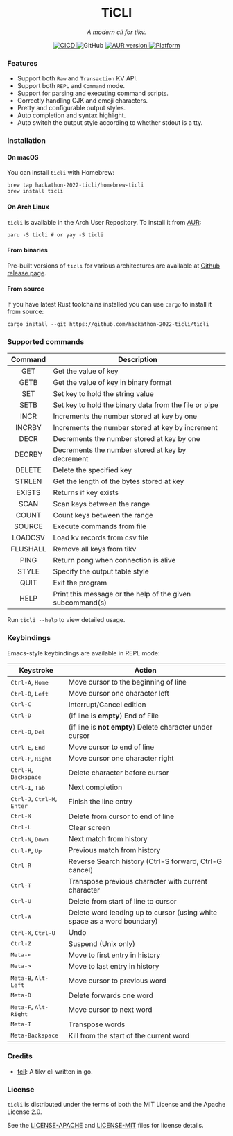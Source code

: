 <h1 align="center">TiCLI</h1>
<p align="center">
    <em>A modern cli for tikv.</em>
</p>

<p align="center">
    <a href="https://github.com/hackathon-2022-ticli/ticli/actions?query=workflow%3ACICD">
        <img src="https://github.com/hackathon-2022-ticli/ticli/workflows/CICD/badge.svg" alt="CICD"/>
    </a>
    <img alt="GitHub" src="https://img.shields.io/github/license/hackathon-2022-ticli/ticli">
    <a href="https://aur.archlinux.org/packages/ticli-git">
    <img alt="AUR version" src="https://img.shields.io/aur/version/ticli-git">
    </a>
    <a href="https://github.com/hackathon-2022-ticli/ticli/releases">
        <img src="https://img.shields.io/badge/platform-%20Linux%20|%20OSX-orange.svg" alt="Platform"/>
    </a>
</p>

### Features

- Support both `Raw` and `Transaction` KV API.
- Support both `REPL` and `Command` mode.
- Support for parsing and executing command scripts.
- Correctly handling CJK and emoji characters.
- Pretty and configurable output styles.
- Auto completion and syntax highlight.
- Auto switch the output style according to whether stdout is a tty.

### Installation

#### On macOS

You can install `ticli` with Homebrew:

```
brew tap hackathon-2022-ticli/homebrew-ticli
brew install ticli
```

#### On Arch Linux

`ticli` is available in the Arch User Repository. To install it from [AUR](https://aur.archlinux.org/packages/ticli):

```
paru -S ticli # or yay -S ticli
```

#### From binaries

Pre-built versions of `ticli` for various architectures are available at [Github release page](https://github.com/hackathon-2022-ticli/ticli/releases).

#### From source

If you have latest Rust toolchains installed you can use `cargo` to install it from source:

```
cargo install --git https://github.com/hackathon-2022-ticli/ticli
```

### Supported commands

| Command   |                        Description                        |
|:---------:|-----------------------------------------------------------|
| GET       | Get the value of key                                      |
| GETB      | Get the value of key in binary format                     |
| SET       | Set key to hold the string value                          |
| SETB      | Set key to hold the binary data from the file or pipe     |
| INCR      | Increments the number stored at key by one                |
| INCRBY    | Increments the number stored at key by increment          |
| DECR      | Decrements the number stored at key by one                |
| DECRBY    | Decrements the number stored at key by decrement          |
| DELETE    | Delete the specified key                                  |
| STRLEN    | Get the length of the bytes stored at key                 |
| EXISTS    | Returns if key exists                                     |
| SCAN      | Scan keys between the range                               |
| COUNT     | Count keys between the range                              |
| SOURCE    | Execute commands from file                                |
| LOADCSV   | Load kv records from csv file                             |
| FLUSHALL  | Remove all keys from tikv                                 |
| PING      | Return pong when connection is alive                      |
| STYLE     | Specify the output table style                            |
| QUIT      | Exit the program                                          |
| HELP      | Print this message or the help of the given subcommand(s) |

Run `ticli --help` to view detailed usage.

### Keybindings

Emacs-style keybindings are available in REPL mode:

| Keystroke                                              | Action                                                                  |
| ------------------------------------------------------ | ----------------------------------------------------------------------- |
| <kbd>Ctrl-A</kbd>, <kbd>Home</kbd>                     | Move cursor to the beginning of line                                    |
| <kbd>Ctrl-B</kbd>, <kbd>Left</kbd>                     | Move cursor one character left                                          |
| <kbd>Ctrl-C</kbd>                                      | Interrupt/Cancel edition                                                |
| <kbd>Ctrl-D</kbd>                                      | (if line is **empty**) End of File                                      |
| <kbd>Ctrl-D</kbd>, <kbd>Del</kdb>                      | (if line is **not empty**) Delete character under cursor                |
| <kbd>Ctrl-E</kbd>, <kbd>End</kdb>                      | Move cursor to end of line                                              |
| <kbd>Ctrl-F</kbd>, <kbd>Right</kdb>                    | Move cursor one character right                                         |
| <kbd>Ctrl-H</kbd>, <kbd>Backspace</kdb>                | Delete character before cursor                                          |
| <kbd>Ctrl-I</kbd>, <kbd>Tab</kdb>                      | Next completion                                                         |
| <kbd>Ctrl-J</kbd>, <kbd>Ctrl-M</kbd>, <kbd>Enter</kdb> | Finish the line entry                                                   |
| <kbd>Ctrl-K</kbd>                                      | Delete from cursor to end of line                                       |
| <kbd>Ctrl-L</kbd>                                      | Clear screen                                                            |
| <kbd>Ctrl-N</kbd>, <kbd>Down</kbd>                     | Next match from history                                                 |
| <kbd>Ctrl-P</kbd>, <kbd>Up</kbd>                       | Previous match from history                                             |
| <kbd>Ctrl-R</kbd>                                      | Reverse Search history (Ctrl-S forward, Ctrl-G cancel)                  |
| <kbd>Ctrl-T</kbd>                                      | Transpose previous character with current character                     |
| <kbd>Ctrl-U</kbd>                                      | Delete from start of line to cursor                                     |
| <kbd>Ctrl-W</kbd>                                      | Delete word leading up to cursor (using white space as a word boundary) |
| <kbd>Ctrl-X</kbd>, <kbd>Ctrl-U</kbd>                   | Undo                                                                    |
| <kbd>Ctrl-Z</kbd>                                      | Suspend (Unix only)                                                     |
| <kbd>Meta-<</kbd>                                      | Move to first entry in history                                          |
| <kbd>Meta-></kbd>                                      | Move to last entry in history                                           |
| <kbd>Meta-B</kbd>, <kbd>Alt-Left</kbd>                 | Move cursor to previous word                                            |
| <kbd>Meta-D</kbd>                                      | Delete forwards one word                                                |
| <kbd>Meta-F</kbd>, <kbd>Alt-Right</kbd>                | Move cursor to next word                                                |
| <kbd>Meta-T</kbd>                                      | Transpose words                                                         |
| <kbd>Meta-Backspace</kbd>                              | Kill from the start of the current word                                 |

### Credits

* [tcil](https://github.com/c4pt0r/tcli): A tikv cli written in go.

### License

`ticli` is distributed under the terms of both the MIT License and the Apache License 2.0.

See the [LICENSE-APACHE](LICENSE-APACHE) and [LICENSE-MIT](LICENSE-MIT) files for license details.
